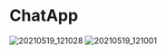 # ChatApp

![20210519_121028](https://user-images.githubusercontent.com/83895108/118770302-ca1a5900-b89e-11eb-9a10-0dc9d6d8dbdf.gif)
![20210519_121001](https://user-images.githubusercontent.com/83895108/118770374-e28a7380-b89e-11eb-9057-08c01a87bca4.gif)
